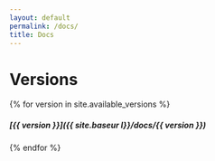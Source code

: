 ```yaml
---
layout: default
permalink: /docs/
title: Docs
---
```

# Versions

{% for version in site.available_versions %}
##### [{{ version }}]({{ site.baseur l}}/docs/{{ version }})
{% endfor %}
